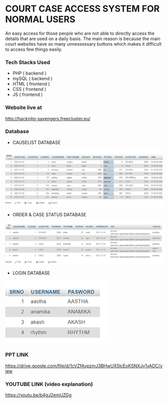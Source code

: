 # COURT CASE ACCESS SYSTEM FOR NORMAL USERS
An easy access for those people who are not able to directly access the details that are used on a daily basis. The main reason is because the main court websites have so many unnessessary buttons which makes it difficult to access few things easily.  

### Tech Stacks Used
* PHP ( backend )
* mySQL ( backend )
* HTML ( frontend )
* CSS ( frontend )
* JS ( frontend )

### Website live at
http://hacknitp-savengers.freecluster.eu/

### Database

* CAUSELIST DATABASE
<img src="database_images/causelist_.png">

* ORDER & CASE STATUS DATABASE
<img src="database_images/casestatus_orders.png">

* LOGIN DATABASE
<img src="database_images/login_.png">

### PPT LINK
https://drive.google.com/file/d/1cVZf4ypzmJ3BHwUX5lcEoKSNXJy1yADC/view

### YOUTUBE LINK (video explanation)
https://youtu.be/b4gJ2emUZGg



